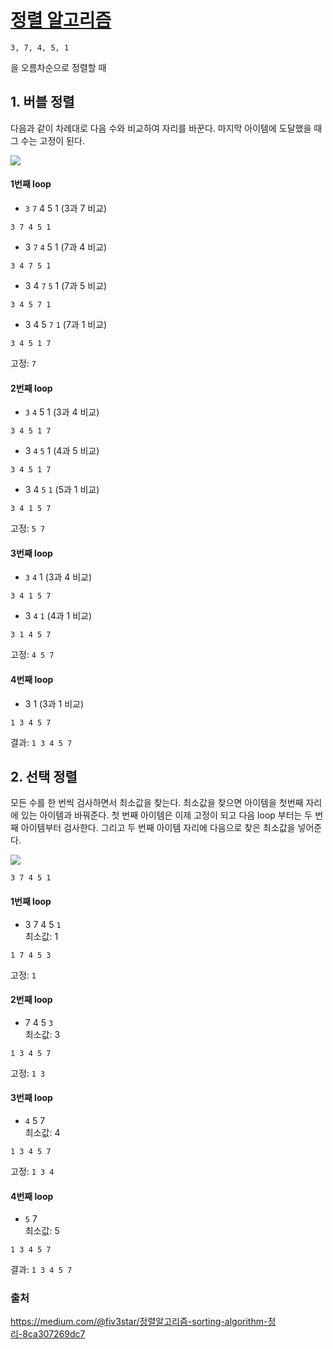 # [정렬 알고리즘](https://www.acmicpc.net/step/9)

```
3, 7, 4, 5, 1
```
 을 오름차순으로 정렬할 때

## 1. 버블 정렬
다음과 같이 차례대로 다음 수와 비교하여 자리를 바꾼다. 마지막 아이템에 도달했을 때 그 수는 고정이 된다.  

![](https://cdn-images-1.medium.com/max/800/1*ZQmdM7My9QIhvxj98hrweg.gif)

#### 1번째 loop
* `3` `7` 4 5 1 (3과 7 비교)
```
3 7 4 5 1
```
* 3 `7` `4` 5 1 (7과 4 비교)
```
3 4 7 5 1
```
* 3 4 `7` `5` 1 (7과 5 비교) 
```
3 4 5 7 1
```
* 3 4 5 `7` `1` (7과 1 비교)
```
3 4 5 1 7
```

고정: `7`

#### 2번째 loop
* `3` `4` 5 1 (3과 4 비교)
```
3 4 5 1 7
```
* 3 `4` `5` 1 (4과 5 비교)
```
3 4 5 1 7
```
* 3 4 `5` `1` (5과 1 비교)
```
3 4 1 5 7
```

고정: `5 7`

#### 3번째 loop
* `3` `4` 1 (3과 4 비교)
```
3 4 1 5 7
```
* 3 `4` `1` (4과 1 비교)
```
3 1 4 5 7
```
고정: `4 5 7`

#### 4번째 loop
* 3 1 (3과 1 비교)
```
1 3 4 5 7
```

결과: `1 3 4 5 7`

## 2. 선택 정렬
모든 수를 한 번씩 검사하면서 최소값을 찾는다. 최소값을 찾으면 아이템을 첫번째 자리에 있는 아이템과 바꿔준다. 
첫 번째 아이템은 이제 고정이 되고 다음 loop 부터는 두 번째 아이템부터 검사한다. 그리고 두 번째 아이템 자리에 다음으로 찾은 최소값을 넣어준다.

![](https://cdn-images-1.medium.com/max/800/1*to7gYwi5_bkZhx-1kSB0Lg.gif)

```
3 7 4 5 1
```
#### 1번째 loop
* 3 7 4 5 `1`  
최소값: 1
```
1 7 4 5 3
```
고정: `1`

#### 2번째 loop
* 7 4 5 `3`  
최소값: 3
```
1 3 4 5 7
```
고정: `1 3`

#### 3번째 loop
* `4` 5 7  
최소값: 4
```
1 3 4 5 7
```
고정: `1 3 4`

#### 4번째 loop
* `5` 7  
최소값: 5
```
1 3 4 5 7
```
결과: `1 3 4 5 7`

### 출처  
https://medium.com/@fiv3star/정렬알고리즘-sorting-algorithm-정리-8ca307269dc7
